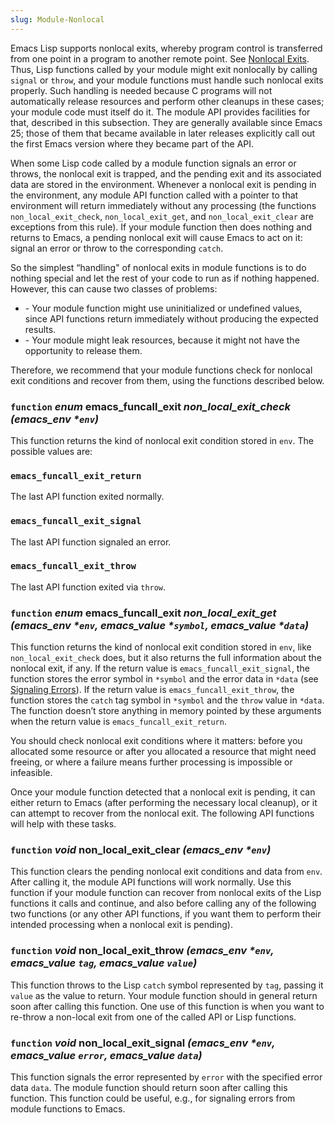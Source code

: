 ```yaml
---
slug: Module-Nonlocal
---
```


Emacs Lisp supports nonlocal exits, whereby program control is transferred from one point in a program to another remote point. See [Nonlocal Exits](/docs/elisp/Nonlocal-Exits). Thus, Lisp functions called by your module might exit nonlocally by calling `signal` or `throw`, and your module functions must handle such nonlocal exits properly. Such handling is needed because C programs will not automatically release resources and perform other cleanups in these cases; your module code must itself do it. The module API provides facilities for that, described in this subsection. They are generally available since Emacs 25; those of them that became available in later releases explicitly call out the first Emacs version where they became part of the API.

When some Lisp code called by a module function signals an error or throws, the nonlocal exit is trapped, and the pending exit and its associated data are stored in the environment. Whenever a nonlocal exit is pending in the environment, any module API function called with a pointer to that environment will return immediately without any processing (the functions `non_local_exit_check`, `non_local_exit_get`, and `non_local_exit_clear` are exceptions from this rule). If your module function then does nothing and returns to Emacs, a pending nonlocal exit will cause Emacs to act on it: signal an error or throw to the corresponding `catch`.

So the simplest “handling" of nonlocal exits in module functions is to do nothing special and let the rest of your code to run as if nothing happened. However, this can cause two classes of problems:

*   \- Your module function might use uninitialized or undefined values, since API functions return immediately without producing the expected results.
*   \- Your module might leak resources, because it might not have the opportunity to release them.

Therefore, we recommend that your module functions check for nonlocal exit conditions and recover from them, using the functions described below.

### <span className="tag function">`function`</span> *enum* **emacs\_funcall\_exit** *non\_local\_exit\_check (emacs\_env \*`env`)*

This function returns the kind of nonlocal exit condition stored in `env`. The possible values are:

### `emacs_funcall_exit_return`

The last API function exited normally.

### `emacs_funcall_exit_signal`

The last API function signaled an error.

### `emacs_funcall_exit_throw`

The last API function exited via `throw`.

### <span className="tag function">`function`</span> *enum* **emacs\_funcall\_exit** *non\_local\_exit\_get (emacs\_env \*`env`, emacs\_value \*`symbol`, emacs\_value \*`data`)*

This function returns the kind of nonlocal exit condition stored in `env`, like `non_local_exit_check` does, but it also returns the full information about the nonlocal exit, if any. If the return value is `emacs_funcall_exit_signal`, the function stores the error symbol in `*symbol` and the error data in `*data` (see [Signaling Errors](/docs/elisp/Signaling-Errors)). If the return value is `emacs_funcall_exit_throw`, the function stores the `catch` tag symbol in `*symbol` and the `throw` value in `*data`. The function doesn’t store anything in memory pointed by these arguments when the return value is `emacs_funcall_exit_return`.

You should check nonlocal exit conditions where it matters: before you allocated some resource or after you allocated a resource that might need freeing, or where a failure means further processing is impossible or infeasible.

Once your module function detected that a nonlocal exit is pending, it can either return to Emacs (after performing the necessary local cleanup), or it can attempt to recover from the nonlocal exit. The following API functions will help with these tasks.

### <span className="tag function">`function`</span> *void* **non\_local\_exit\_clear** *(emacs\_env \*`env`)*

This function clears the pending nonlocal exit conditions and data from `env`. After calling it, the module API functions will work normally. Use this function if your module function can recover from nonlocal exits of the Lisp functions it calls and continue, and also before calling any of the following two functions (or any other API functions, if you want them to perform their intended processing when a nonlocal exit is pending).

### <span className="tag function">`function`</span> *void* **non\_local\_exit\_throw** *(emacs\_env \*`env`, emacs\_value `tag`, emacs\_value `value`)*

This function throws to the Lisp `catch` symbol represented by `tag`, passing it `value` as the value to return. Your module function should in general return soon after calling this function. One use of this function is when you want to re-throw a non-local exit from one of the called API or Lisp functions.

### <span className="tag function">`function`</span> *void* **non\_local\_exit\_signal** *(emacs\_env \*`env`, emacs\_value `error`, emacs\_value `data`)*

This function signals the error represented by `error` with the specified error data `data`. The module function should return soon after calling this function. This function could be useful, e.g., for signaling errors from module functions to Emacs.
